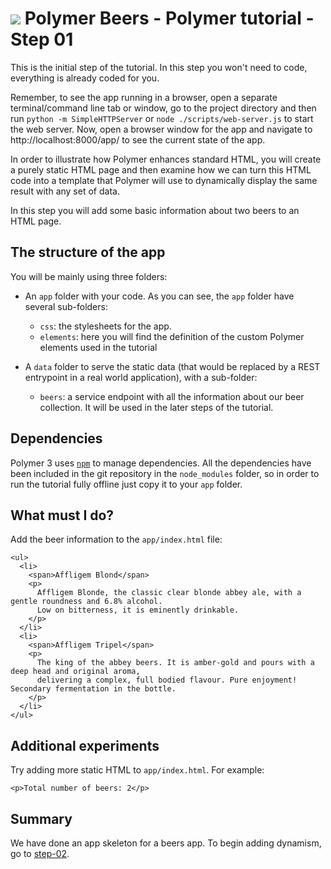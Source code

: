 # ![](/img/logo-25px.png) Polymer Beers - Polymer tutorial - Step 01


This is the initial step of the tutorial. In this step you won't need to code, everything is already coded for you.

Remember, to see the app running in a browser, open a separate terminal/command line tab or window, go to the project directory and then run `python -m SimpleHTTPServer` or `node ./scripts/web-server.js` to start the web server. Now, open a browser window for the app and navigate to http://localhost:8000/app/ to see the current state of the app.

In order to illustrate how Polymer enhances standard HTML, you will create a purely static HTML page and then examine how we can turn this HTML code into a template that Polymer will use to dynamically display the same result with any set of data.

In this step you will add some basic information about two beers to an HTML page.

## The structure of the app ##

You will be mainly using three folders: 

- An `app` folder with your code. As you can see, the `app` folder have several sub-folders:

    - `css`: the stylesheets for the app.
    - `elements`: here you will find the definition of the custom Polymer elements used in the tutorial

- A `data` folder to serve the static data (that would be replaced by a REST entrypoint in a real world application), with a sub-folder:

    - `beers`: a service endpoint with all the information about our beer collection. It will be used in the later steps of the tutorial.


## Dependencies

Polymer 3 uses [`npm`]() to manage dependencies. All the dependencies have been included in the git repository in the `node_modules` folder, so in order to run the tutorial fully offline just copy it to your `app` folder.

## What must I do? ##

Add the beer information to the `app/index.html` file:


    <ul>
      <li>
        <span>Affligem Blond</span>
        <p>
          Affligem Blonde, the classic clear blonde abbey ale, with a gentle roundness and 6.8% alcohol.
          Low on bitterness, it is eminently drinkable.
        </p>
      </li>
      <li>
        <span>Affligem Tripel</span>
        <p>
          The king of the abbey beers. It is amber-gold and pours with a deep head and original aroma,
          delivering a complex, full bodied flavour. Pure enjoyment! Secondary fermentation in the bottle.
        </p>
      </li>
    </ul>

## Additional experiments ##

Try adding more static HTML to `app/index.html`. For example:


    <p>Total number of beers: 2</p>

## Summary

We have done an app skeleton for a beers app. To begin adding dynamism, go to [step-02](../step-02).    
